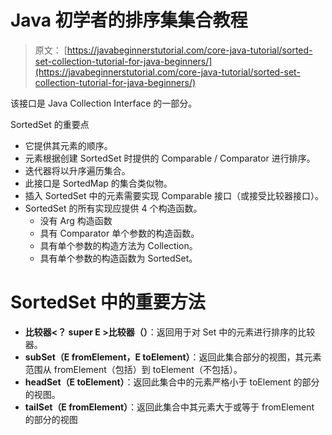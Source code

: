 # Java 初学者的排序集集合教程

> 原文： [https://javabeginnerstutorial.com/core-java-tutorial/sorted-set-collection-tutorial-for-java-beginners/](https://javabeginnerstutorial.com/core-java-tutorial/sorted-set-collection-tutorial-for-java-beginners/)

该接口是 Java Collection Interface 的一部分。

SortedSet 的重要点

*   它提供其元素的顺序。
*   元素根据创建 SortedSet 时提供的 Comparable / Comparator 进行排序。
*   迭代器将以升序遍历集合。
*   此接口是 SortedMap 的集合类似物。
*   插入 SortedSet 中的元素需要实现 Comparable 接口（或接受比较器接口）。
*   SortedSet 的所有实现应提供 4 个构造函数。
    *   没有 Arg 构造函数
    *   具有 Comparator 单个参数的构造函数。
    *   具有单个参数的构造方法为 Collection。
    *   具有单个参数的构造函数为 SortedSet。

# SortedSet 中的重要方法

*   **比较器<？ super E >比较器（）**：返回用于对 Set 中的元素进行排序的比较器。
*   **subSet（E fromElement，E toElement）**：返回此集合部分的视图，其元素范围从 fromElement（包括）到 toElement（不包括）。
*   **headSet（E toElement）**：返回此集合中的元素严格小于 toElement 的部分的视图。
*   **tailSet（E fromElement）**：返回此集合中其元素大于或等于 fromElement 的部分的视图